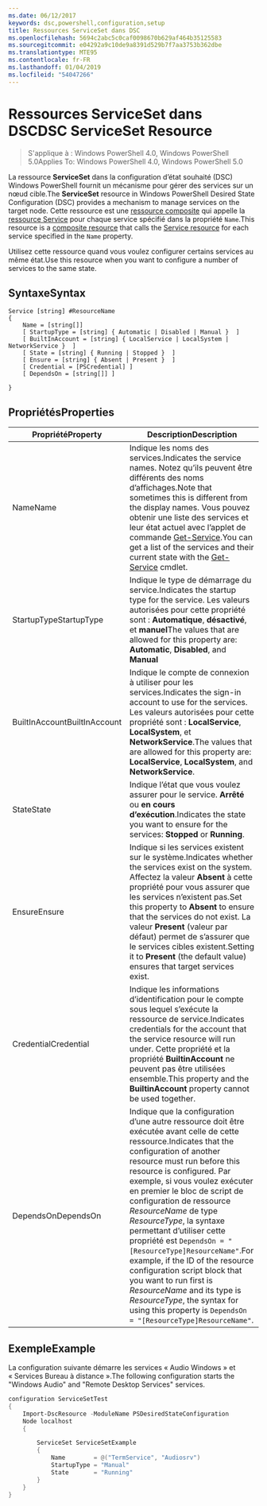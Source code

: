 ```yaml
---
ms.date: 06/12/2017
keywords: dsc,powershell,configuration,setup
title: Ressources ServiceSet dans DSC
ms.openlocfilehash: 5694c2abc5c0caf0098670b629af464b35125583
ms.sourcegitcommit: e04292a9c10de9a8391d529b7f7aa3753b362dbe
ms.translationtype: MTE95
ms.contentlocale: fr-FR
ms.lasthandoff: 01/04/2019
ms.locfileid: "54047266"
---
```

# <a name="dsc-serviceset-resource"></a><span data-ttu-id="c3fa8-103">Ressources ServiceSet dans DSC</span><span class="sxs-lookup"><span data-stu-id="c3fa8-103">DSC ServiceSet Resource</span></span>

> <span data-ttu-id="c3fa8-104">S'applique à : Windows PowerShell 4.0, Windows PowerShell 5.0</span><span class="sxs-lookup"><span data-stu-id="c3fa8-104">Applies To: Windows PowerShell 4.0, Windows PowerShell 5.0</span></span>

<span data-ttu-id="c3fa8-105">La ressource **ServiceSet** dans la configuration d’état souhaité (DSC) Windows PowerShell fournit un mécanisme pour gérer des services sur un nœud cible.</span><span class="sxs-lookup"><span data-stu-id="c3fa8-105">The **ServiceSet** resource in Windows PowerShell Desired State Configuration (DSC) provides a mechanism to manage services on the target node.</span></span> <span data-ttu-id="c3fa8-106">Cette ressource est une [ressource composite](../../../resources/authoringResourceComposite.md) qui appelle la [ressource Service](serviceResource.md) pour chaque service spécifié dans la propriété `Name`.</span><span class="sxs-lookup"><span data-stu-id="c3fa8-106">This resource is a [composite resource](../../../resources/authoringResourceComposite.md) that calls the [Service resource](serviceResource.md) for each service specified in the `Name` property.</span></span>

<span data-ttu-id="c3fa8-107">Utilisez cette ressource quand vous voulez configurer certains services au même état.</span><span class="sxs-lookup"><span data-stu-id="c3fa8-107">Use this resource when you want to configure a number of services to the same state.</span></span>

## <a name="syntax"></a><span data-ttu-id="c3fa8-108">Syntaxe</span><span class="sxs-lookup"><span data-stu-id="c3fa8-108">Syntax</span></span>

```
Service [string] #ResourceName
{
    Name = [string[]]
    [ StartupType = [string] { Automatic | Disabled | Manual }  ]
    [ BuiltInAccount = [string] { LocalService | LocalSystem | NetworkService }  ]
    [ State = [string] { Running | Stopped }  ]
    [ Ensure = [string] { Absent | Present }  ]
    [ Credential = [PSCredential] ]
    [ DependsOn = [string[]] ]

}
```

## <a name="properties"></a><span data-ttu-id="c3fa8-109">Propriétés</span><span class="sxs-lookup"><span data-stu-id="c3fa8-109">Properties</span></span>

|  <span data-ttu-id="c3fa8-110">Propriété</span><span class="sxs-lookup"><span data-stu-id="c3fa8-110">Property</span></span>  |  <span data-ttu-id="c3fa8-111">Description</span><span class="sxs-lookup"><span data-stu-id="c3fa8-111">Description</span></span>   |
|---|---|
| <span data-ttu-id="c3fa8-112">Name</span><span class="sxs-lookup"><span data-stu-id="c3fa8-112">Name</span></span>| <span data-ttu-id="c3fa8-113">Indique les noms des services.</span><span class="sxs-lookup"><span data-stu-id="c3fa8-113">Indicates the service names.</span></span> <span data-ttu-id="c3fa8-114">Notez qu’ils peuvent être différents des noms d’affichages.</span><span class="sxs-lookup"><span data-stu-id="c3fa8-114">Note that sometimes this is different from the display names.</span></span> <span data-ttu-id="c3fa8-115">Vous pouvez obtenir une liste des services et leur état actuel avec l’applet de commande [Get-Service](https://technet.microsoft.com/library/hh849804.aspx).</span><span class="sxs-lookup"><span data-stu-id="c3fa8-115">You can get a list of the services and their current state with the [Get-Service](https://technet.microsoft.com/library/hh849804.aspx) cmdlet.</span></span>|
| <span data-ttu-id="c3fa8-116">StartupType</span><span class="sxs-lookup"><span data-stu-id="c3fa8-116">StartupType</span></span>| <span data-ttu-id="c3fa8-117">Indique le type de démarrage du service.</span><span class="sxs-lookup"><span data-stu-id="c3fa8-117">Indicates the startup type for the service.</span></span> <span data-ttu-id="c3fa8-118">Les valeurs autorisées pour cette propriété sont : **Automatique**, **désactivé**, et **manuel**</span><span class="sxs-lookup"><span data-stu-id="c3fa8-118">The values that are allowed for this property are: **Automatic**, **Disabled**, and **Manual**</span></span>|
| <span data-ttu-id="c3fa8-119">BuiltInAccount</span><span class="sxs-lookup"><span data-stu-id="c3fa8-119">BuiltInAccount</span></span>| <span data-ttu-id="c3fa8-120">Indique le compte de connexion à utiliser pour les services.</span><span class="sxs-lookup"><span data-stu-id="c3fa8-120">Indicates the sign-in account to use for the services.</span></span> <span data-ttu-id="c3fa8-121">Les valeurs autorisées pour cette propriété sont : **LocalService**, **LocalSystem**, et **NetworkService**.</span><span class="sxs-lookup"><span data-stu-id="c3fa8-121">The values that are allowed for this property are: **LocalService**, **LocalSystem**, and **NetworkService**.</span></span>|
| <span data-ttu-id="c3fa8-122">State</span><span class="sxs-lookup"><span data-stu-id="c3fa8-122">State</span></span>| <span data-ttu-id="c3fa8-123">Indique l’état que vous voulez assurer pour le service. **Arrêté** ou **en cours d’exécution**.</span><span class="sxs-lookup"><span data-stu-id="c3fa8-123">Indicates the state you want to ensure for the services: **Stopped** or **Running**.</span></span>|
| <span data-ttu-id="c3fa8-124">Ensure</span><span class="sxs-lookup"><span data-stu-id="c3fa8-124">Ensure</span></span>| <span data-ttu-id="c3fa8-125">Indique si les services existent sur le système.</span><span class="sxs-lookup"><span data-stu-id="c3fa8-125">Indicates whether the services exist on the system.</span></span> <span data-ttu-id="c3fa8-126">Affectez la valeur **Absent** à cette propriété pour vous assurer que les services n’existent pas.</span><span class="sxs-lookup"><span data-stu-id="c3fa8-126">Set this property to **Absent** to ensure that the services do not exist.</span></span> <span data-ttu-id="c3fa8-127">La valeur **Present** (valeur par défaut) permet de s’assurer que le services cibles existent.</span><span class="sxs-lookup"><span data-stu-id="c3fa8-127">Setting it to **Present** (the default value) ensures that target services exist.</span></span>|
| <span data-ttu-id="c3fa8-128">Credential</span><span class="sxs-lookup"><span data-stu-id="c3fa8-128">Credential</span></span>| <span data-ttu-id="c3fa8-129">Indique les informations d’identification pour le compte sous lequel s’exécute la ressource de service.</span><span class="sxs-lookup"><span data-stu-id="c3fa8-129">Indicates credentials for the account that the service resource will run under.</span></span> <span data-ttu-id="c3fa8-130">Cette propriété et la propriété **BuiltinAccount** ne peuvent pas être utilisées ensemble.</span><span class="sxs-lookup"><span data-stu-id="c3fa8-130">This property and the **BuiltinAccount** property cannot be used together.</span></span>|
| <span data-ttu-id="c3fa8-131">DependsOn</span><span class="sxs-lookup"><span data-stu-id="c3fa8-131">DependsOn</span></span>| <span data-ttu-id="c3fa8-132">Indique que la configuration d’une autre ressource doit être exécutée avant celle de cette ressource.</span><span class="sxs-lookup"><span data-stu-id="c3fa8-132">Indicates that the configuration of another resource must run before this resource is configured.</span></span> <span data-ttu-id="c3fa8-133">Par exemple, si vous voulez exécuter en premier le bloc de script de configuration de ressource *ResourceName* de type *ResourceType*, la syntaxe permettant d’utiliser cette propriété est `DependsOn = "[ResourceType]ResourceName"`.</span><span class="sxs-lookup"><span data-stu-id="c3fa8-133">For example, if the ID of the resource configuration script block that you want to run first is *ResourceName* and its type is *ResourceType*, the syntax for using this property is `DependsOn = "[ResourceType]ResourceName"`.</span></span>|



## <a name="example"></a><span data-ttu-id="c3fa8-134">Exemple</span><span class="sxs-lookup"><span data-stu-id="c3fa8-134">Example</span></span>

<span data-ttu-id="c3fa8-135">La configuration suivante démarre les services « Audio Windows » et « Services Bureau à distance ».</span><span class="sxs-lookup"><span data-stu-id="c3fa8-135">The following configuration starts the "Windows Audio" and "Remote Desktop Services" services.</span></span>

```powershell
configuration ServiceSetTest
{
    Import-DscResource -ModuleName PSDesiredStateConfiguration
    Node localhost
    {

        ServiceSet ServiceSetExample
        {
            Name        = @("TermService", "Audiosrv")
            StartupType = "Manual"
            State       = "Running"
        }
    }
}
```
